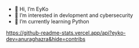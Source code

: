 - 👋 Hi, I’m EyKo
- 👀 I’m interested in devlopment and cybersecurity
- 🌱 I’m currently learning Python


https://github-readme-stats.vercel.app/api?eyko-dev=anuraghazra&hide=contribs
